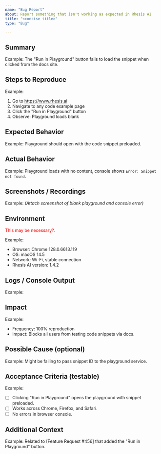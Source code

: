 ```yaml
---
name: "Bug Report"
about: Report something that isn't working as expected in Rhesis AI
title: "<concise title>"
type: "Bug"

---
```


<!-- Keep sections crisp. Delete notes you don’t need. -->

## Summary
<!-- 1–2 sentences max. What’s wrong? -->
Example: The "Run in Playground" button fails to load the snippet when clicked from the docs site.

## Steps to Reproduce
<!-- Exact, numbered steps so someone else can trigger the bug. -->
Example:
1. Go to https://www.rhesis.ai
2. Navigate to any code example page
3. Click the "Run in Playground" button
4. Observe: Playground loads blank

## Expected Behavior
<!-- What *should* happen if the bug didn’t exist? -->
Example: Playground should open with the code snippet preloaded.

## Actual Behavior
<!-- What *does* happen instead? -->
Example: Playground loads with no content, console shows `Error: Snippet not found`.

## Screenshots / Recordings
<!-- Add images, GIFs, or videos if relevant. -->
Example: *(Attach screenshot of blank playground and console error)*

## Environment
<span style="color:red">This may be necessary?.</span>

<!-- Include as many as apply. -->
Example:
- Browser: Chrome 128.0.6613.119
- OS: macOS 14.5
- Network: Wi-Fi, stable connection
- Rhesis AI version: 1.4.2

## Logs / Console Output
<!-- Paste any relevant logs or error messages. -->
Example:

## Impact
<!-- How bad is it? -->
Example:
- Frequency: 100% reproduction
- Impact: Blocks all users from testing code snippets via docs.

## Possible Cause (optional)
Example: Might be failing to pass snippet ID to the playground service.

## Acceptance Criteria (testable)
Example:
- [ ] Clicking "Run in Playground" opens the playground with snippet preloaded.
- [ ] Works across Chrome, Firefox, and Safari.
- [ ] No errors in browser console.

## Additional Context
Example: Related to [Feature Request #456] that added the "Run in Playground" button.
